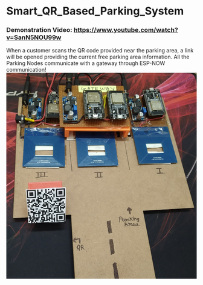 # Smart_QR_Based_Parking_System

### Demonstration Video: https://www.youtube.com/watch?v=SanN5NOU99w 

When a customer scans the QR code provided near the parking area, a link will be opened providing the current free parking area information. All the Parking Nodes communicate with a gateway through ESP-NOW communication!
![N|Solid](https://github.com/naman-tanwar/Smart_QR_Based_Parking_System/blob/main/Images/img3.jpg?raw=true)
